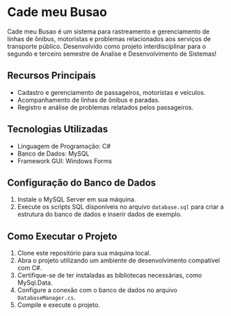 # Cade meu Busao

Cade meu Busao é um sistema para rastreamento e gerenciamento de linhas de ônibus, motoristas e problemas relacionados aos serviços de transporte público.
Desenvolvido como projeto interdisciplinar para o segundo e terceiro semestre de Analise e Desenvolvimento de Sistemas!

## Recursos Principais

- Cadastro e gerenciamento de passageiros, motoristas e veículos.
- Acompanhamento de linhas de ônibus e paradas.
- Registro e análise de problemas relatados pelos passageiros.

## Tecnologias Utilizadas

- Linguagem de Programação: C#
- Banco de Dados: MySQL
- Framework GUI: Windows Forms

## Configuração do Banco de Dados

1. Instale o MySQL Server em sua máquina.
2. Execute os scripts SQL disponíveis no arquivo `database.sql` para criar a estrutura do banco de dados e inserir dados de exemplo.

## Como Executar o Projeto

1. Clone este repositório para sua máquina local.
2. Abra o projeto utilizando um ambiente de desenvolvimento compatível com C#.
3. Certifique-se de ter instaladas as bibliotecas necessárias, como MySql.Data.
4. Configure a conexão com o banco de dados no arquivo `DatabaseManager.cs`.
5. Compile e execute o projeto.
